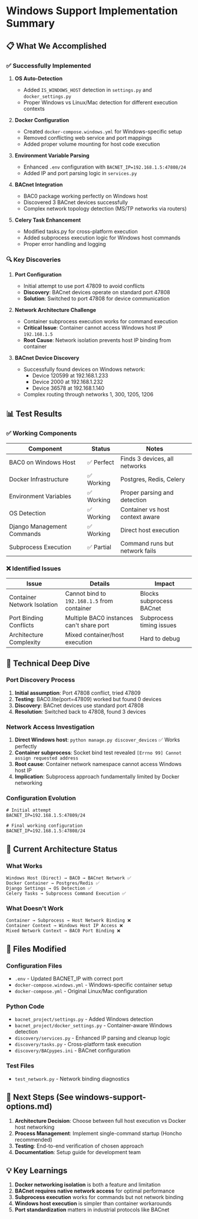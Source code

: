 # Windows Support Implementation Summary

## 📋 What We Accomplished

### ✅ Successfully Implemented
1. **OS Auto-Detection**
   - Added `IS_WINDOWS_HOST` detection in `settings.py` and `docker_settings.py`
   - Proper Windows vs Linux/Mac detection for different execution contexts

2. **Docker Configuration**
   - Created `docker-compose.windows.yml` for Windows-specific setup
   - Removed conflicting web service and port mappings
   - Added proper volume mounting for host code execution

3. **Environment Variable Parsing**
   - Enhanced `.env` configuration with `BACNET_IP=192.168.1.5:47808/24`
   - Added IP and port parsing logic in `services.py`

4. **BACnet Integration**
   - BAC0 package working perfectly on Windows host
   - Discovered 3 BACnet devices successfully
   - Complex network topology detection (MS/TP networks via routers)

5. **Celery Task Enhancement**
   - Modified tasks.py for cross-platform execution
   - Added subprocess execution logic for Windows host commands
   - Proper error handling and logging

### 🔍 Key Discoveries

1. **Port Configuration**
   - Initial attempt to use port 47809 to avoid conflicts
   - **Discovery**: BACnet devices operate on standard port 47808
   - **Solution**: Switched to port 47808 for device communication

2. **Network Architecture Challenge**
   - Container subprocess execution works for command execution
   - **Critical Issue**: Container cannot access Windows host IP `192.168.1.5`
   - **Root Cause**: Network isolation prevents host IP binding from container

3. **BACnet Device Discovery**
   - Successfully found devices on Windows network:
     - Device 120599 at 192.168.1.233
     - Device 2000 at 192.168.1.232
     - Device 36578 at 192.168.1.140
   - Complex routing through networks 1, 300, 1205, 1206

## 📊 Test Results

### ✅ Working Components
| Component | Status | Notes |
|-----------|--------|--------|
| BAC0 on Windows Host | ✅ Perfect | Finds 3 devices, all networks |
| Docker Infrastructure | ✅ Working | Postgres, Redis, Celery |
| Environment Variables | ✅ Working | Proper parsing and detection |
| OS Detection | ✅ Working | Container vs host context aware |
| Django Management Commands | ✅ Working | Direct host execution |
| Subprocess Execution | ✅ Partial | Command runs but network fails |

### ❌ Identified Issues
| Issue | Details | Impact |
|-------|---------|--------|
| Container Network Isolation | Cannot bind to `192.168.1.5` from container | Blocks subprocess BACnet |
| Port Binding Conflicts | Multiple BAC0 instances can't share port | Subprocess timing issues |
| Architecture Complexity | Mixed container/host execution | Hard to debug |

## 🔬 Technical Deep Dive

### Port Discovery Process
1. **Initial assumption**: Port 47808 conflict, tried 47809
2. **Testing**: BAC0.lite(port=47809) worked but found 0 devices
3. **Discovery**: BACnet devices use standard port 47808
4. **Resolution**: Switched back to 47808, found 3 devices

### Network Access Investigation
1. **Direct Windows host**: `python manage.py discover_devices` ✅ Works perfectly
2. **Container subprocess**: Socket bind test revealed `[Errno 99] Cannot assign requested address`
3. **Root cause**: Container network namespace cannot access Windows host IP
4. **Implication**: Subprocess approach fundamentally limited by Docker networking

### Configuration Evolution
```env
# Initial attempt
BACNET_IP=192.168.1.5:47809/24

# Final working configuration
BACNET_IP=192.168.1.5:47808/24
```

## 🎯 Current Architecture Status

### What Works
```
Windows Host (Direct) → BAC0 → BACnet Network ✅
Docker Container → Postgres/Redis ✅
Django Settings → OS Detection ✅
Celery Tasks → Subprocess Command Execution ✅
```

### What Doesn't Work
```
Container → Subprocess → Host Network Binding ❌
Container Context → Windows Host IP Access ❌
Mixed Network Context → BAC0 Port Binding ❌
```

## 📁 Files Modified

### Configuration Files
- `.env` - Updated BACNET_IP with correct port
- `docker-compose.windows.yml` - Windows-specific container setup
- `docker-compose.yml` - Original Linux/Mac configuration

### Python Code
- `bacnet_project/settings.py` - Added Windows detection
- `bacnet_project/docker_settings.py` - Container-aware Windows detection
- `discovery/services.py` - Enhanced IP parsing and cleanup logic
- `discovery/tasks.py` - Cross-platform task execution
- `discovery/BACpypes.ini` - BACnet configuration

### Test Files
- `test_network.py` - Network binding diagnostics

## 🚀 Next Steps (See windows-support-options.md)

1. **Architecture Decision**: Choose between full host execution vs Docker host networking
2. **Process Management**: Implement single-command startup (Honcho recommended)
3. **Testing**: End-to-end verification of chosen approach
4. **Documentation**: Setup guide for development team

## 💡 Key Learnings

1. **Docker networking isolation** is both a feature and limitation
2. **BACnet requires native network access** for optimal performance
3. **Subprocess execution** works for commands but not network binding
4. **Windows host execution** is simpler than container workarounds
5. **Port standardization** matters in industrial protocols like BACnet
